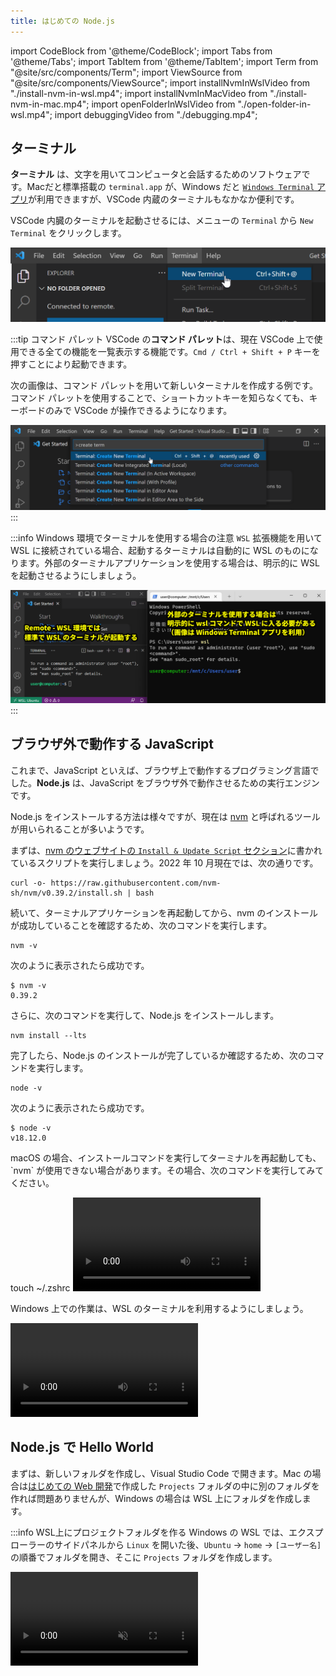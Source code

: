 ```yaml
---
title: はじめての Node.js
---
```


import CodeBlock from '@theme/CodeBlock';
import Tabs from '@theme/Tabs';
import TabItem from '@theme/TabItem';
import Term from "@site/src/components/Term";
import ViewSource from "@site/src/components/ViewSource";
import installNvmInWslVideo from "./install-nvm-in-wsl.mp4";
import installNvmInMacVideo from "./install-nvm-in-mac.mp4";
import openFolderInWslVideo from "./open-folder-in-wsl.mp4";
import debuggingVideo from "./debugging.mp4";

## ターミナル

**ターミナル** は、文字を用いてコンピュータと会話するためのソフトウェアです。Macだと標準搭載の `terminal.app` が、Windows だと [`Windows Terminal` アプリ](https://apps.microsoft.com/store/detail/windows-terminal/9N0DX20HK701)が利用できますが、VSCode 内蔵のターミナルもなかなか便利です。

VSCode 内臓のターミナルを起動させるには、メニューの `Terminal` から `New Terminal` をクリックします。

![新しいターミナルを開く](./open-new-terminal.png)

:::tip コマンド パレット
VSCode の**コマンド パレット**は、現在 VSCode 上で使用できる全ての機能を一覧表示する機能です。`Cmd / Ctrl + Shift + P` キーを押すことにより起動できます。

次の画像は、コマンド パレットを用いて新しいターミナルを作成する例です。コマンド パレットを使用することで、ショートカットキーを知らなくても、キーボードのみで VSCode が操作できるようになります。

![コマンド パレット](./command-palette.png)
:::

:::info Windows 環境でターミナルを使用する場合の注意
`WSL` 拡張機能を用いて WSL に接続されている場合、起動するターミナルは自動的に WSL のものになります。外部のターミナルアプリケーションを使用する場合は、明示的に WSL を起動させるようにしましょう。

![統合ターミナル](./wsl-integrated-terminal.png)
:::

## ブラウザ外で動作する JavaScript

これまで、JavaScript といえば、ブラウザ上で動作するプログラミング言語でした。**Node.js** は、JavaScript をブラウザ外で動作させるための実行エンジンです。

Node.js をインストールする方法は様々ですが、現在は [nvm](https://github.com/nvm-sh/nvm) と呼ばれるツールが用いられることが多いようです。

まずは、[nvm のウェブサイトの `Install & Update Script` セクション](https://github.com/nvm-sh/nvm#install--update-script)に書かれているスクリプトを実行しましょう。2022 年 10 月現在では、次の通りです。

```shell
curl -o- https://raw.githubusercontent.com/nvm-sh/nvm/v0.39.2/install.sh | bash
```

続いて、ターミナルアプリケーションを再起動してから、nvm のインストールが成功していることを確認するため、次のコマンドを実行します。

```shell
nvm -v
```

次のように表示されたら成功です。

```shell
$ nvm -v
0.39.2
```

さらに、次のコマンドを実行して、Node.js をインストールします。

```shell
nvm install --lts
```

完了したら、Node.js のインストールが完了しているか確認するため、次のコマンドを実行します。

```shell
node -v
```

次のように表示されたら成功です。

```shell
$ node -v
v18.12.0
```

<Tabs groupId="os">
  <TabItem value="mac" label="macOS">
    <p>macOS の場合、インストールコマンドを実行してターミナルを再起動しても、`nvm` が使用できない場合があります。その場合、次のコマンドを実行してみてください。</p>
    <CodeBlock language="shell">touch ~/.zshrc</CodeBlock>
    <video src={installNvmInMacVideo} controls />
  </TabItem>
  <TabItem value="win" label="Windows (WSL)">
    <p>Windows 上での作業は、WSL のターミナルを利用するようにしましょう。</p>
    <video src={installNvmInWslVideo} controls />
  </TabItem>
</Tabs>

## Node.js で Hello World

まずは、新しいフォルダを作成し、Visual Studio Code で開きます。Mac の場合は[はじめての Web 開発](../../1-trial-session/01-get-started/index.md)で作成した `Projects` フォルダの中に別のフォルダを作れば問題ありませんが、Windows の場合は WSL 上にフォルダを作成します。

:::info WSL上にプロジェクトフォルダを作る
Windows の WSL では、エクスプローラーのサイドパネルから `Linux` を開いた後、`Ubuntu` → `home` → `[ユーザー名]` の順番でフォルダを開き、そこに `Projects` フォルダを作成します。

<video src={openFolderInWslVideo} controls muted />
:::

続いて、開いたフォルダに `main.js` ファイルを作成し、下のスクリプトを保存します。`console.log` 関数は、画面に文章を表示させるための関数です。

```javascript title=main.js
console.log("Hello World");
```

ターミナルを開き、`node main.js` コマンドを実行します。

![Hello Worldを実行](./run-hello-world.png)

ターミナルに `Hello World` が表示されれば成功です。

## Node.js のデバッグ

[ブラウザの開発者ツールを利用する](../../2-browser-apps/01-inspector/index.md) 節で JavaScript のデバッグを行ったのと同様に、Node.js では、VSCode 標準の機能を用いてデバッグを行えます。

Node.js のデバッグを開始するには、ブレークポイント等を設定したうえで、`F5` キーを押します。初回はデバッグ構成を選択するメニューが出現するので、`Node.js` を選択しましょう。デバッグが開始されると、VSCode 下部の青いバーが橙色に変化します。`console.log` は `DEBUG CONSOLE` タブに出力されるので注意しましょう。

ステップ実行、コールスタックなど、基本的な機能はブラウザに搭載されているものとほとんど同じです。

<video src={debuggingVideo} controls />

### 課題

Node.js のデバッガを用いて、`console` オブジェクトにどのようなプロパティがあるのか調べてみましょう。
